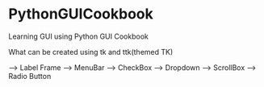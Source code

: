# PythonGUICookbook
Learning GUI using Python GUI Cookbook


What can be created using tk and ttk(themed TK)

--> Label Frame
--> MenuBar
--> CheckBox
--> Dropdown
--> ScrollBox
--> Radio Button
